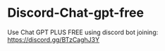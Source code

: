 # Discord-Chat-gpt-free
Use Chat GPT PLUS FREE using discord bot joining: https://discord.gg/BTzCaghJ3Y







                                                                                          